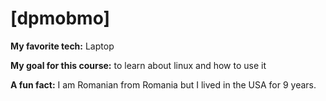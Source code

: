 # [dpmobmo]

**My favorite tech:** Laptop

**My goal for this course:** to learn about linux and how to use it

**A fun fact:** I am Romanian from Romania but I lived in the USA for 9 years.
